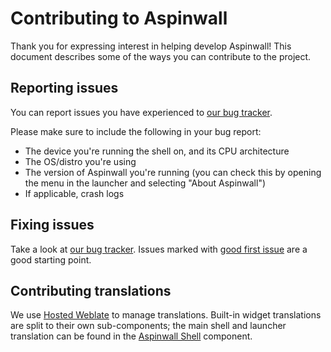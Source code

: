 # Contributing to Aspinwall

Thank you for expressing interest in helping develop Aspinwall! This document describes some of the ways you can contribute to the project.

## Reporting issues

You can report issues you have experienced to [our bug tracker](https://github.com/aspinwall-ui/aspinwall-launcher/issues).

Please make sure to include the following in your bug report:

* The device you're running the shell on, and its CPU architecture
* The OS/distro you're using
* The version of Aspinwall you're running (you can check this by opening the menu in the launcher and selecting "About Aspinwall")
* If applicable, crash logs

## Fixing issues

Take a look at [our bug tracker](https://github.com/aspinwall-ui/aspinwall-launcher/issues). Issues marked with [good first issue](https://github.com/aspinwall-ui/aspinwall-launcher/labels/good%20first%20issue) are a good starting point.

## Contributing translations

We use [Hosted Weblate](https://hosted.weblate.org/projects/aspinwall-ui/) to manage translations. Built-in widget translations are split to their own sub-components; the main shell and launcher translation can be found in the [Aspinwall Shell](https://hosted.weblate.org/projects/aspinwall-ui/aspinwall-shell/) component.
